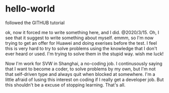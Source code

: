 # hello-world
followed the GITHUB tutorial

ok, now it forced me to write something here, and I did. @2020/3/15.
Oh, I see that it suggest to write something about myself.
emmm, so I'm now trying to get an offer for Huawei and doing exerises before the test. I feel this is very hard to try to solve problems using the knowledge that I don't ever heard or used. I'm trying to solve them in the stupid way. wish me luck!

Now I'm work for SVW in Shanghai, a no-coding job. I continusously saying that I want to become a coder, to solve problems by my own, but I'm not that self-driven type and always quit when blocked at somewhere. I'm a little afraid of lusing this interest on coding if I really get a developer job. But this shouldn't be a excuse of stopping learning. That's all.

